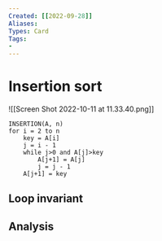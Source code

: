 ```yaml
---
Created: [[2022-09-28]]
Aliases: 
Types: Card
Tags: 
- 
---
```

# Insertion sort
![[Screen Shot 2022-10-11 at 11.33.40.png]]
```Pseudocode
INSERTION(A, n)
for i = 2 to n
	key = A[i]
	j = i - 1
	while j>0 and A[j]>key
		A[j+1] = A[j]
		j = j - 1
	A[j+1] = key
```
## Loop invariant
## Analysis
